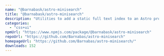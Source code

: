 ```yaml
---
name: "@barnabask/astro-minisearch"
title: "@barnabask/astro-minisearch"
description: "Utilities to add a static full text index to an Astro project"
categories:
  - "css+ui"
npmUrl: "https://www.npmjs.com/package/@barnabask/astro-minisearch"
repoUrl: "https://github.com/Barnabas/astro-minisearch"
homepageUrl: "https://github.com/Barnabas/astro-minisearch/"
downloads: 152
---
```

